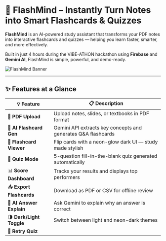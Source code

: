 # 🧠 FlashMind – Instantly Turn Notes into Smart Flashcards & Quizzes

**FlashMind** is an AI-powered study assistant that transforms your PDF notes into interactive flashcards and quizzes — helping you learn faster, smarter, and more effectively.

Built in just 4 hours during the VIBE-ATHON hackathon using **Firebase** and **Gemini AI**, FlashMind is simple, powerful, and demo-ready.

![FlashMind Banner](assets/flashmind-banner.png)

---

## ✨ Features at a Glance

| 💡 Feature               | 📋 Description |
|-------------------------|----------------|
| 📄 **PDF Upload**        | Upload notes, slides, or textbooks in PDF format |
| 🤖 **AI Flashcard Gen**  | Gemini API extracts key concepts and generates Q&A flashcards |
| 🎴 **Flashcard Viewer**  | Flip cards with a neon-glow dark UI — study made stylish |
| 🧪 **Quiz Mode**         | 5-question fill-in-the-blank quiz generated automatically |
| 📊 **Score Dashboard**   | Tracks your results and displays top performers |
| 📤 **Export Flashcards** | Download as PDF or CSV for offline review |
| 🧠 **AI Answer Explain** | Ask Gemini to explain why an answer is correct |
| 🌗 **Dark/Light Toggle** | Switch between light and neon-dark themes |
| 🔁 **Retry Quiz**
